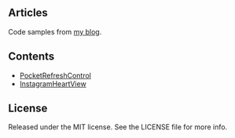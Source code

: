 ## Articles

Code samples from [my blog](http://wojteklukaszuk.com). 

## Contents

* [PocketRefreshControl](http://wojteklukaszuk.com/blog/2014/07/14/pocket-on-steroids/) 
* [InstagramHeartView](http://wojteklukaszuk.com/blog/2014/08/24/instagrams-like/)

## License

Released under the MIT license. See the LICENSE file for more info.